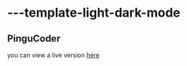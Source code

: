 # ---template-light-dark-mode 
## PinguCoder
you can view a live version [here](https://github.com/chaabanikamel/light-dark-mode.git)
